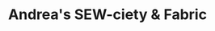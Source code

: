 ---
title: "Andrea's SEW-ciety & Fabric"
url: /loveland/andreas-sew-ciety-and-fabric/
shop: sewing
---